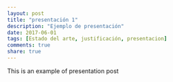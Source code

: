 ```yaml
---
layout: post
title: "presentación 1"
description: "Ejemplo de presentación"
date: 2017-06-01
tags: [Estado del arte, justificación, presentacion]
comments: true
share: true
---
```


This is an example of presentation post
